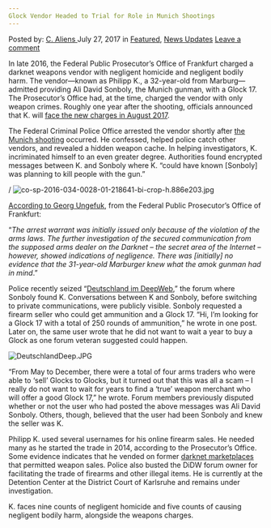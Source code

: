 ```yaml
---
Glock Vendor Headed to Trial for Role in Munich Shootings
---
```

<article class="post-listing post-21582 post type-post status-publish format-standard has-post-thumbnail hentry category-deepdot-news category-news-updates tag-glock tag-headed tag-munich tag-role tag-shootings tag-trial tag-vendor">
    <div class="post-inner">
        <span>Posted by: <a href="https://www.deepdotweb.com/author/caliens/" title="">C. Aliens </a></span>
    <span>July 27, 2017</span>
    <span>in <a href="https://www.deepdotweb.com/category/deepdot-news/" rel="category tag">Featured</a>, <a href="https://www.deepdotweb.com/category/news-updates/" rel="category tag">News Updates</a></span>
    <span><a href="https://www.deepdotweb.com/2017/07/27/glock-vendor-headed-trial-role-munich-shootings/#respond">Leave a comment</a></span>
    </p>
    <div class="clear"></div>
    <div class="entry">
    <p>In late 2016, the Federal Public Prosecutor’s Office of Frankfurt charged a darknet weapons vendor with negligent homicide and negligent bodily harm. The vendor—known as Philipp K., a 32-year-old from Marburg—admitted providing Ali David Sonboly, the Munich gunman, with a Glock 17. The Prosecutor’s Office had, at the time, charged the vendor with only weapon crimes. Roughly one year after the shooting, officials announced that K. will <a href="https://www.pressreader.com/germany/tz/20170711/281754154358771">face the new charges in August 2017</a>.</p>
    <p>The Federal Criminal Police Office arrested the vendor shortly after <a href="https://www.deepdotweb.com/tag/munich/">the Munich shooting</a> occurred. He confessed, helped police catch other vendors, and revealed a hidden weapon cache. In helping investigators, K. incriminated himself to an even greater degree. Authorities found encrypted messages between K. and Sonboly where K. “could have known [Sonboly] was planning to kill people with the gun.”</p>
    <p>/ <img class="wp-image-21588" src="https://www.deepdotweb.com/wp-content/uploads/2017/07/co-sp-2016-034-0028-01-218641-bi-crop-h-886e203-jp.jpeg" alt="co-sp-2016-034-0028-01-218641-bi-crop-h.886e203.jpg" srcset="https://www.deepdotweb.com/wp-content/uploads/2017/07/co-sp-2016-034-0028-01-218641-bi-crop-h-886e203-jp.jpeg 800w, https://www.deepdotweb.com/wp-content/uploads/2017/07/co-sp-2016-034-0028-01-218641-bi-crop-h-886e203-jp-300x211.jpeg 300w" sizes="(max-width: 800px) 100vw, 800px" /></p>
    <p><a href="https://www.deepdotweb.com/2017/01/26/firearm-vendor-involved-munich-shooting-now-stands-trial-bavarian-state-capital/">According to Georg Ungefuk</a>, from the Federal Public Prosecutor’s Office of Frankfurt:</p>
    <p>“<em>The arrest warrant was initially issued only because of the violation of the arms laws. The further investigation of the secured communication from the supposed arms dealer on the Darknet – the secret area of the Internet – however, showed indications of negligence. There was [initially] no evidence that the 31-year-old Marburger knew what the amok gunman had in mind</em>.”</p>
    <p>Police recently seized “<a href="http://www.presseportal.de/blaulicht/pm/7/3657474">Deutschland im DeepWeb</a>,” the forum where Sonboly found K. Conversations between K and Sonboly, before switching to private communications, were publicly visible. Sonboly requested a firearm seller who could get ammunition and a Glock 17. &#8220;Hi, I&#8217;m looking for a Glock 17 with a total of 250 rounds of ammunition,&#8221; he wrote in one post. Later on, the same user wrote that he did not want to wait a year to buy a Glock as one forum veteran suggested could happen.</p>
    <p><img class="wp-image-21589" src="https://www.deepdotweb.com/wp-content/uploads/2017/07/deutschlanddeep-jpg.jpeg" alt="DeutschlandDeep.JPG" srcset="https://www.deepdotweb.com/wp-content/uploads/2017/07/deutschlanddeep-jpg.jpeg 800w, https://www.deepdotweb.com/wp-content/uploads/2017/07/deutschlanddeep-jpg-300x164.jpeg 300w" sizes="(max-width: 800px) 100vw, 800px" /></p>
    <p>&#8220;From May to December, there were a total of four arms traders who were able to &#8216;sell&#8217; Glocks to Glocks, but it turned out that this was all a scam &#8211; I really do not want to wait for years to find a &#8216;true&#8217; weapon merchant who will offer a good Glock 17,” he wrote. Forum members previously disputed whether or not the user who had posted the above messages was Ali David Sonboly. Others, though, believed that the user had been Sonboly and knew the seller was K.</p>
    <p>Philipp K. used several usernames for his online firearm sales. He needed many as he started the trade in 2014, according to the Prosecutor’s Office. Some evidence indicates that he vended on former <a href="https://www.deepdotweb.com/2013/10/28/updated-llist-of-hidden-marketplaces-tor-i2p/">darknet marketplaces</a> that permitted weapon sales. Police also busted the DiDW forum owner for facilitating the trade of firearms and other illegal items. He is currently at the Detention Center at the District Court of Karlsruhe and remains under investigation.</p>
    <p>K. faces nine counts of negligent homicide and five counts of causing negligent bodily harm, alongside the weapons charges.</p>
    </div>
    <span style="display:none"><a href="https://www.deepdotweb.com/tag/glock/" rel="tag">glock</a> <a href="https://www.deepdotweb.com/tag/headed/" rel="tag">headed</a> <a href="https://www.deepdotweb.com/tag/munich/" rel="tag">munich</a> <a href="https://www.deepdotweb.com/tag/role/" rel="tag">role</a> <a href="https://www.deepdotweb.com/tag/shootings/" rel="tag">shootings</a> <a href="https://www.deepdotweb.com/tag/trial/" rel="tag">trial</a> <a href="https://www.deepdotweb.com/tag/vendor/" rel="tag">vendor</a></span> <span style="display:none" class="updated">2017-07-27</span>
    <div style="display:none" class="vcard author" itemprop="author" itemscope itemtype="http://schema.org/Person"><strong class="fn" itemprop="name"><a href="https://www.deepdotweb.com/author/caliens/" title="Posts by C. Aliens" rel="author">C. Aliens</a></strong></div>
    </div>
</article>

